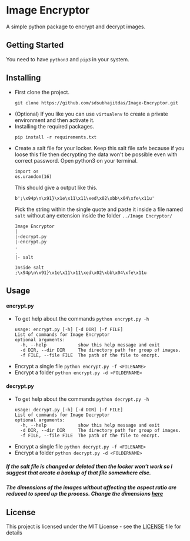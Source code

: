 # Image Encryptor
A simple python package to encrypt and decrypt images.

## Getting Started
You need to have `python3` and `pip3` in your system.
## Installing
- First clone the project.
  ```
  git clone https://github.com/sdsubhajitdas/Image-Encryptor.git
  ```
- (Optional) If you like you can use `virtualenv` to create a private environment and then activate it.
- Installing the required packages.
  ```
  pip install -r requirements.txt
  ```
- Create a salt file for your locker. Keep this salt file safe because if you loose this file then decrypting the data won't be possible even with correct password.
  Open python3 on your terminal.
  ```
  import os
  os.urandom(16)
  ```
  This should give a output like this.
  ```
  b';\x94p\n\x91}\x1e\x11\x11\xed\x02\xbb\x04\xfe\x11u'
  ```
  Pick the string within the single quote and paste it inside a file named `salt` without any extension inside the folder `../Image Encryptor/`
  ```
  Image Encryptor
  | 
  |-decrypt.py
  |-encrypt.py
  .
  .
  |- salt  
  
  Inside salt
  ;\x94p\n\x91}\x1e\x11\x11\xed\x02\xbb\x04\xfe\x11u
  ```

## Usage
#### encrypt.py
- To get help about the commands `python encrypt.py -h`
  ```
  usage: encrypt.py [-h] [-d DIR] [-f FILE]
  List of commands for Image Encryptor
  optional arguments:
    -h, --help            show this help message and exit
    -d DIR, --dir DIR     The directory path for group of images.
    -f FILE, --file FILE  The path of the file to encrpt.
  ```
- Encrypt a single file `python encrypt.py -f <FILENAME>`
- Encrypt a folder `python encrypt.py -d <FOLDERNAME>`

#### decrypt.py
- To get help about the commands `python decrypt.py -h`
  ```
  usage: decrypt.py [-h] [-d DIR] [-f FILE]
  List of commands for Image Decryptor
  optional arguments:
    -h, --help            show this help message and exit
    -d DIR, --dir DIR     The directory path for group of images.
    -f FILE, --file FILE  The path of the file to encrpt.
  ```
- Encrypt a single file `python decrypt.py -f <FILENAME>`
- Encrypt a folder `python decrypt.py -d <FOLDERNAME>`


##### If the salt file is changed or deleted then the locker won't work so I suggest that create a backup of that file somewhere else.
##### The dimensions of the images without affecting the aspect ratio are reduced to speed up the process. Change the dimensions [here](image_encryptor/__init__.py)

## License
This project is licensed under the MIT License - see the [LICENSE](LICENSE) file for details
